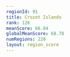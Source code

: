 ```yaml
---
regionId: 91
title: Crozet Islands
rank: 126
meanScore: 66.04
globalMeanScore: 68.78
numRegions: 220
layout: region_score
---
```

